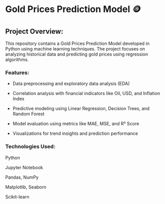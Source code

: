 # Gold Prices Prediction Model 🪙
## Project Overview:
This repository contains a Gold Prices Prediction Model developed in Python using machine learning techniques. The project focuses on analyzing historical data and predicting gold prices using regression algorithms.

### Features:
- Data preprocessing and exploratory data analysis (EDA)

- Correlation analysis with financial indicators like Oil, USD, and Inflation Index

- Predictive modeling using Linear Regression, Decision Trees, and Random Forest

- Model evaluation using metrics like MAE, MSE, and R² Score

- Visualizations for trend insights and prediction performance

### Technologies Used:
Python 

Jupyter Notebook

Pandas, NumPy

Matplotlib, Seaborn

Scikit-learn
